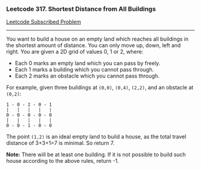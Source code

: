### Leetcode 317. Shortest Distance from All Buildings
[Leetcode Subscribed Problem](https://leetcode.com/problems/shortest-distance-from-all-buildings/)

---

You want to build a house on an  empty  land which reaches all buildings in the shortest amount of distance. You can only move up, down, left and right. You are given a 2D grid of values 0, 1 or 2, where:
- Each 0 marks an empty land which you can pass by freely.
- Each 1 marks a building which you cannot pass through.
- Each 2 marks an obstacle which you cannot pass through.

For example, given three buildings at `(0,0)`, `(0,4)`, `(2,2)`, and an obstacle at `(0,2)`:
```
1 - 0 - 2 - 0 - 1
|   |   |   |   |
0 - 0 - 0 - 0 - 0
|   |   |   |   |
0 - 0 - 1 - 0 - 0
```
The point `(1,2)` is an ideal empty land to build a house, as the total travel distance of 3+3+1=7 is minimal. So return 7.

**Note:**
There will be at least one building. If it is not possible to build such house according to the above rules, return -1.
